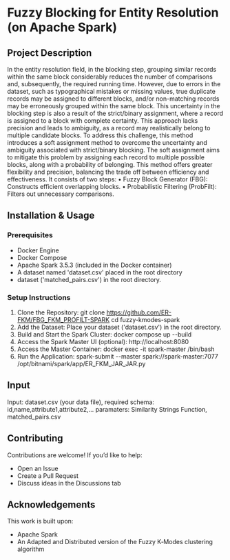 # Fuzzy Blocking for Entity Resolution (on Apache Spark)

## Project Description
In the entity resolution field, in the blocking step, grouping similar records within the same block considerably reduces the number of comparisons and, subsequently, the required running time. However, due to errors in the dataset, such as typographical mistakes or missing values, true duplicate records may be assigned to different blocks, and/or non-matching records may be erroneously grouped within the same block. This uncertainty in the blocking step is also a result of the strict/binary assignment, where a record is assigned to a block with complete certainty. This approach lacks precision and leads to ambiguity, as a record may realistically belong to multiple candidate blocks.
To address this challenge, this method introduces a soft assignment method to overcome the uncertainty and ambiguity associated with strict/binary blocking. The soft assignment aims to mitigate this problem by assigning each record to multiple possible blocks, along with a probability of belonging. This method offers greater flexibility and precision, balancing the trade off between efficiency and effectiveness. It consists of two steps:
•	Fuzzy Block Generator (FBG): Constructs efficient overlapping blocks.
•	Probabilistic Filtering (ProbFilt): Filters out unnecessary comparisons.

## Installation & Usage
### Prerequisites
- Docker Engine
- Docker Compose
- Apache Spark 3.5.3 (included in the Docker container)
- A dataset named 'dataset.csv' placed in the root directory
- dataset ('matched_pairs.csv') in the root directory.

### Setup Instructions
1. Clone the Repository:
    git clone https://github.com/ER-FKM/FBG_FKM_PROFILT-SPARK
    cd fuzzy-kmodes-spark
2. Add the Dataset:
    Place your dataset ('dataset.csv') in the root directory.
3. Build and Start the Spark Cluster:
    docker compose up --build
4. Access the Spark Master UI (optional): http://localhost:8080
5. Access the Master Container:
    docker exec -it spark-master /bin/bash
6. Run the Application:
    spark-submit --master spark://spark-master:7077 /opt/bitnami/spark/app/ER_FKM_JAR_JAR.py


## Input 
Input: dataset.csv (your data file), required schema:
    id,name,attribute1,attribute2,...
	paramaters: Similarity Strings Function, 
	matched_pairs.csv



## Contributing
Contributions are welcome! If you’d like to help:
- Open an Issue
- Create a Pull Request
- Discuss ideas in the Discussions tab

## Acknowledgements
This work is built upon:
- Apache Spark
- An Adapted and Distributed version of the Fuzzy K‑Modes clustering algorithm


